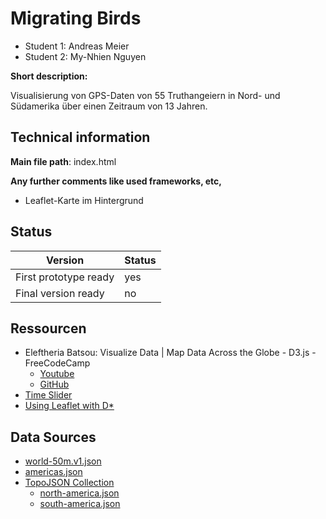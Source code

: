 # Migrating Birds

* Student 1: Andreas Meier
* Student 2: My-Nhien Nguyen

**Short description:**
 
 Visualisierung von GPS-Daten von 55 Truthangeiern in Nord- und Südamerika über einen Zeitraum von 13 Jahren.

## Technical information
**Main file path**: index.html

**Any further comments like used frameworks, etc,**
* Leaflet-Karte im Hintergrund

## Status

|Version|Status|
|--|--|
|First prototype ready | yes |
|Final version ready  | no |



## Ressourcen
* Eleftheria Batsou: Visualize Data | Map Data Across the Globe - D3.js - FreeCodeCamp
    * [Youtube](https://www.youtube.com/watch?v=dJbpo8R47D0)
    * [GitHub](https://github.com/EleftheriaBatsou/Map-Data-Across-the-Globe)
* [Time Slider](https://bl.ocks.org/johnwalley/e1d256b81e51da68f7feb632a53c3518)
* [Using Leaflet with D*](https://www.d3-graph-gallery.com/graph/bubblemap_leaflet_basic.html)

## Data Sources
* [world-50m.v1.json](https://d3js.org/world-50m.v1.json)
* [americas.json](https://github.com/opennetworkinglab/onos/blob/master/web/gui/src/main/webapp/data/map/americas.topojson)
* [TopoJSON Collection](https://bl.ocks.org/FrissAnalytics/a5b18dc15b73f34f92c7448cbb62c38e)
    * [north-america.json](https://github.com/deldersveld/topojson/blob/master/continents/north-america.json)
    * [south-america.json](https://github.com/deldersveld/topojson/blob/master/continents/south-america.json)

